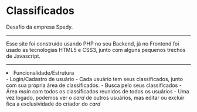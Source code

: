 # Classificados
Desafio da empresa Spedy.

<hr>
Esse site foi construído usando PHP no seu Backend, já no Frontend foi usado as tecnologias HTML5 e CSS3, junto com alguns pequenos trechos de Javascript.
<hr>

<li>Funcionalidade/Estrutura</li>
- Login/Cadastro de usuário
- Cada usuário tem seus classificados, junto com sua própria área de classificados.
- Busca pelo seus classificados
- Área <i>main</i> com todos os classificados reunidos de todos os usuários
- Uma vez logado, podemos ver o <i>card</i> de outros usuários, mas editar ou excluir fica a exclusividade do criador do <i>card</i>
